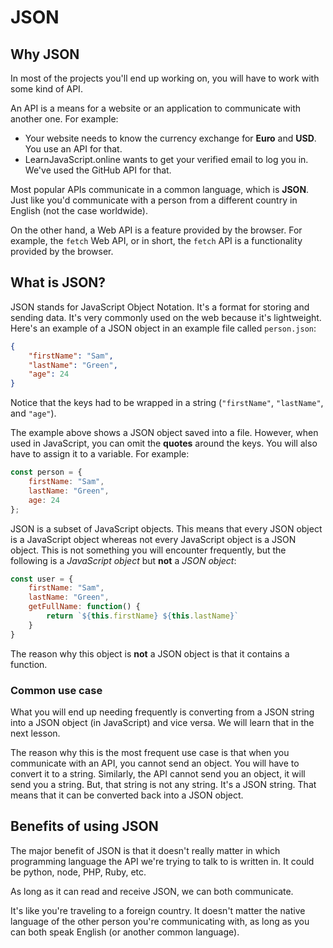 # JSON

## Why JSON

In most of the projects you'll end up working on, you will have to work with some kind of API.

An API is a means for a website or an application to communicate with another one. For example:

- Your website needs to know the currency exchange for **Euro** and **USD**. You use an API for that.
- LearnJavaScript.online wants to get your verified email to log you in. We've used the GitHub API for that.

Most popular APIs communicate in a common language, which is **JSON**. Just like you'd communicate with a person from a different country in English (not the case worldwide).

On the other hand, a Web API is a feature provided by the browser. For example, the `fetch` Web API, or in short, the `fetch` API is a functionality provided by the browser.

## What is JSON?

JSON stands for JavaScript Object Notation. It's a format for storing and sending data. It's very commonly used on the web because it's lightweight. Here's an example of a JSON object in an example file called `person.json`:

```json
{
    "firstName": "Sam",
    "lastName": "Green",
    "age": 24
}
```

Notice that the keys had to be wrapped in a string (`"firstName"`, `"lastName"`, and `"age"`).

The example above shows a JSON object saved into a file. However, when used in JavaScript, you can omit the **quotes** around the keys. You will also have to assign it to a variable. For example:

```javascript
const person = {
    firstName: "Sam",
    lastName: "Green",
    age: 24
};
```

JSON is a subset of JavaScript objects. This means that every JSON object is a JavaScript object whereas not every JavaScript object is a JSON object. This is not something you will encounter frequently, but the following is a _JavaScript object_ but **not** a _JSON object_:

```javascript
const user = {
    firstName: "Sam",
    lastName: "Green",
    getFullName: function() {
        return `${this.firstName} ${this.lastName}`
    }
}
```

The reason why this object is **not** a JSON object is that it contains a function.

### Common use case

What you will end up needing frequently is converting from a JSON string into a JSON object (in JavaScript) and vice versa. We will learn that in the next lesson.

The reason why this is the most frequent use case is that when you communicate with an API, you cannot send an object. You will have to convert it to a string. Similarly, the API cannot send you an object, it will send you a string. But, that string is not any string. It's a JSON string. That means that it can be converted back into a JSON object.

## Benefits of using JSON

The major benefit of JSON is that it doesn't really matter in which programming language the API we're trying to talk to is written in. It could be python, node, PHP, Ruby, etc.

As long as it can read and receive JSON, we can both communicate.

It's like you're traveling to a foreign country. It doesn't matter the native language of the other person you're communicating with, as long as you can both speak English (or another common language).
